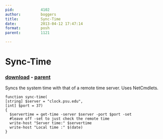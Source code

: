 ```yaml
---
pid:            4102
author:         boggers
title:          Sync-Time
date:           2013-04-12 17:47:14
format:         posh
parent:         1121

---
```


# Sync-Time

### [download](Scripts\4102.ps1) - [parent](Scripts\1121.md)

Syncs the system time with that of a remote time server.  Uses NetCmdlets.

```posh
function sync-time(
[string] $server = "clock.psu.edu",
[int] $port = 37)
{
  $servertime = get-time -server $server -port $port -set
  #leave off -set to just check the remote time
  write-host "Server time:" $servertime 
  write-host "Local time :" $(date)
}
```
